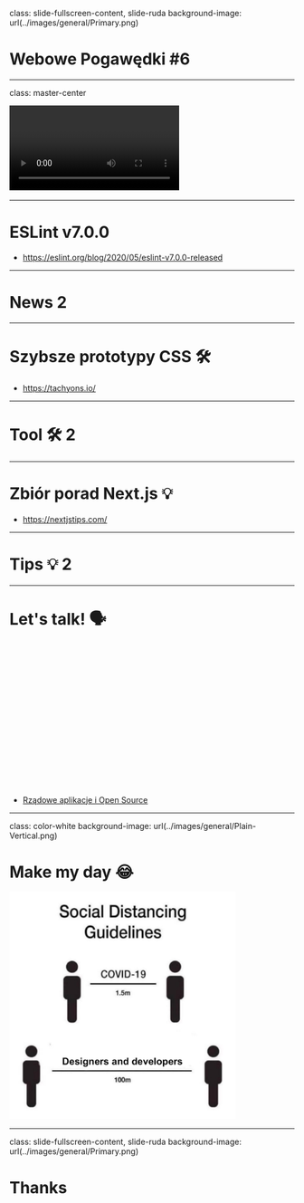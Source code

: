 class: slide-fullscreen-content, slide-ruda
background-image: url(../images/general/Primary.png)

# Webowe Pogawędki #6

---

class: master-center

<video src="./videos/podcast.mp4" controls autoplay loop></video>

---

# ESLint v7.0.0

* <https://eslint.org/blog/2020/05/eslint-v7.0.0-released>

---

# News 2

---

# Szybsze prototypy CSS 🛠

* <https://tachyons.io/>

---

# Tool 🛠 2

---

# Zbiór porad Next.js 💡
* <https://nextjstips.com/>

---

# Tips 💡 2

---

# Let's talk! 🗣

<div style="height: 250px"></div>

* [Rządowe aplikacje i Open Source](https://informatykzakladowy.pl/znamy-tresc-umowy-na-wykonanie-aplikacji-kwarantanna-domowa-czy-rzad-przeplacil/)
---

class: color-white
background-image: url(../images/general/Plain-Vertical.png)

# Make my day 😂

<img src="images/IMG_9901.jpg" style="width: 400px">

---

class: slide-fullscreen-content, slide-ruda
background-image: url(../images/general/Primary.png)

# Thanks
